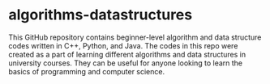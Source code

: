 # algorithms-datastructures
This GitHub repository contains beginner-level algorithm and data structure codes written in C++, Python, and Java. 
The codes in this repo were created as a part of learning different algorithms and data structures in university courses. 
They can be useful for anyone looking to learn the basics of programming and computer science.
